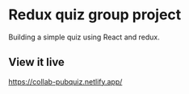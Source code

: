 # Redux quiz group project

Building a simple quiz using React and redux.


## View it live

https://collab-pubquiz.netlify.app/
